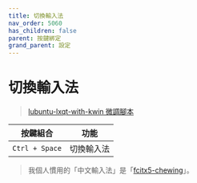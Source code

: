 ```yaml
---
title: 切換輸入法
nav_order: 5060
has_children: false
parent: 按鍵綁定
grand_parent: 設定
---
```



# 切換輸入法

> [lubuntu-lxqt-with-kwin 微調腳本](https://github.com/samwhelp/lubuntu-lxqt-with-kwin-adjustment/tree/main/prototype/main/lxqt-config/Main)


| 按鍵組合        | 功能        |
| --------------- | ----------- |
| `Ctrl + Space`  | 切換輸入法  |


> 我個人慣用的「中文輸入法」是「[fcitx5-chewing](https://samwhelp.github.io/note-about-ubuntu/read/subject/im/fcitx5/fcitx5-chewing.html)」。
